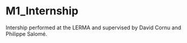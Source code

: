 # M1_Internship
Intership performed at the LERMA and supervised by David Cornu and Philippe Salomé.
